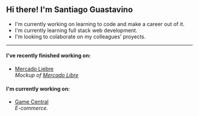 <h2>Hi there! I'm Santiago Guastavino</h2>

- I'm currently working on learning to code and make a career out of it.  
- I'm currently learning full stack web development.  
- I'm looking to colaborate on my colleagues' proyects.  

---

<h4>I've recently finished working on:</h4>  

- [Mercado Liebre](https://github.com/santiagoGuastavino/mercadoLiebre)  
*Mockup of [Mercado Libre](https://mercadolibre.com.ar/)*  

<h4>I'm currently working on:</h4>

- [Game Central](https://github.com/matiasncocco/grupo_6_GameCentral)  
*E-commerce.*  